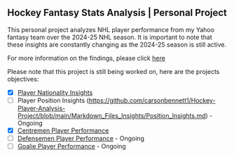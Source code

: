 ## Hockey Fantasy Stats Analysis | Personal Project

This personal project analyzes NHL player performance from my Yahoo fantasy team over the 2024-25 NHL season. It is important to note that these insights are constantly changing as the 2024-25 season is still active.

For more information on the findings, please click [here](https://github.com/carsonbennett1/Hockey-Player-Analysis-Project/blob/main/FINDINGS.md)

Please note that this project is still being worked on, here are the projects objectives:
- [x] [Player Nationality Insights](https://github.com/carsonbennett1/Hockey-Player-Analysis-Project/blob/main/Markdown_Files_Insights/Nationality_Insights.md)
- [ ] Player Position Insights (https://github.com/carsonbennett1/Hockey-Player-Analysis-Project/blob/main/Markdown_Files_Insights/Position_Insights.md) - Ongoing
- [x] [Centremen Player Performance](https://github.com/carsonbennett1/Hockey-Player-Analysis-Project/blob/main/Markdown_Files_Insights/Centremen_Insights.md)
- [ ] [Defensemen Player Performance](https://github.com/carsonbennett1/Hockey-Player-Analysis-Project/blob/main/Markdown_Files_Insights/defensemen_insights.md) - Ongoing
- [ ] [Goalie Player Performance](https://github.com/carsonbennett1/Hockey-Player-Analysis-Project/blob/main/Markdown_Files_Insights/Goalie_Insights.md) - Ongoing